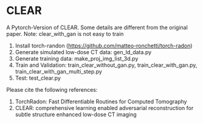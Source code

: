 # CLEAR

A Pytorch-Version of CLEAR. Some details are different from the original paper. Note: clear_with_gan is not easy to train

1. Install torch-randon (https://github.com/matteo-ronchetti/torch-radon)
2. Generate simulated low-dose CT data: gen_ld_data.py
3. Generate training data: make_proj_img_list_3d.py
4. Train and Validation: train_clear_without_gan.py, train_clear_with_gan.py, train_clear_with_gan_multi_step.py
5. Test: test_clear.py

Please cite the following references:

1. TorchRadon: Fast Differentiable Routines for Computed Tomography
2. CLEAR: comprehensive learning enabled adversarial reconstruction for subtle structure enhanced low-dose CT imaging
